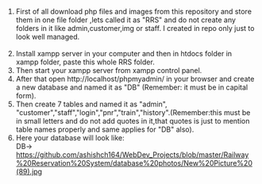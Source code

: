 1. First of all download php files and images from this repository and store them in one file folder ,lets called it as "RRS" and do not create any folders in it like admin,customer,img or staff. I created in repo only just to look well managed. </br></br>
2. Install xampp server in your computer and then in htdocs folder in xampp folder, paste this whole RRS folder. </br>
3. Then start your xampp server from xampp control panel. </br>
4. After that open http://localhost/phpmyadmin/ in your browser and create a new database and named it as "DB" (Remember: it must be in capital form).</br>
5. Then create 7 tables and named it as "admin", "customer","staff","login","pnr","train","history".(Remember:this must be in small letters and do not add quotes in it,that quotes  is just to mention table names properly and same applies for "DB" also).</br>
6. Here your database will look like:</br>
 DB-> https://github.com/ashishch164/WebDev_Projects/blob/master/Railway%20Reservation%20System/database%20photos/New%20Picture%20(89).jpg
 
